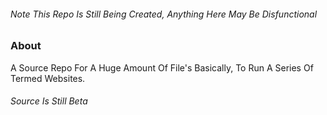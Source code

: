 ###### Note This Repo Is Still Being Created, Anything Here May Be Disfunctional

### About
A Source Repo For A Huge Amount Of File's Basically, To Run A Series Of Termed Websites.
###### Source Is Still Beta

